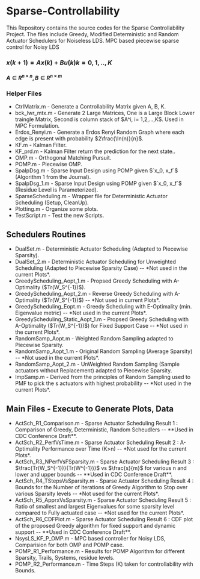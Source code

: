 # Sparse-Controllability
This Repository contains the source codes for the Sparse Controllability Project. The files include Greedy, Modified Deterministic and Random Actuator Schedulers for Noiseless LDS. MPC based piecewise sparse control for Noisy LDS

### $x(k+1) = Ax(k) + Bu(k) k = 0,1,..,K$
#### $A \in R^{n \times n}, B \in R^{n \times m}$
### Helper Files
<ul>
  <li>CtrlMatrix.m - Generate a Controllability Matrix given A, B, K.</li>  
  <li>bck_lwr_mtx.m - Generate 2 Large Matrices, One is a Large Block Lower traingle Matrix, Second is column stack of $A^i, i= 1,2,...,K$. Used in MPC Formulation.  </li>
  <li>Erdos_Renyi.m - Generate a Erdos Renyi Random Graph where each edge is present with probability $2\frac{\ln(n)}{n}$.  </li>
  <li>KF.m - Kalman Filter.  </li>
  <li>KF_prd.m - Kalman Filter return the prediction for the next state..  </li>
  <li>OMP.m - Orthogonal Matching Pursuit.  </li>
  <li>POMP.m - Piecewise OMP.  </li>
  <li>SpaIpDsg.m - Sparse Input Design using POMP given $`x_0, x_f`$ (Algorithm 1 from the Journal).  </li>
  <li>SpaIpDsg_1.m - Sparse Input Design using POMP given $`x_0, x_f`$ (Residue Level is Parameterized).  </li>
  <li>SparseScheduling.m - Wrapper file for Deterministic Actuator Scheduling (Setup, CleanUp).  </li>
  <li>Plotting.m - Organize some plots.  </li>
  <li>TestScript.m - Test the new Scripts.  </li>
</ul>

## Schedulers Routines
<ul>
  <li>DualSet.m - Deterministic Actuator Scheduling (Adapted to Piecewise Sparsity).  </li>
  <li>DualSet_2.m - Deterministic Actuator Scheduling for Unweighted Scheduling (Adapted to Piecewise Sparsity Case) -- *Not used in the current Plots*.  </li>
  <li>GreedyScheduling_Aopt_1.m - Propsed Greedy Scheduling with A-Optimality ($Tr(W_S^{-1})$).  </li>
  <li>GreedyScheduling_Aopt_2.m - Reverse Greedy Scheduling with A-Optimality ($Tr(W_S^{-1})$) -- *Not used in current Plots*.  </li>
  <li>GreedyScheduling_Eopt.m - Greedy Scheduling with E-Optimality (min. Eigenvalue metric) -- *Not used in the current Plots*.  </li>
  <li>GreedyScheduling_Static_Aopt_1.m - Propsed Greedy Scheduling with A-Optimality ($Tr(W_S^{-1})$) for Fixed Support Case -- *Not used in the current Plots*.  </li>
  <li>RandomSamp_Aopt.m - Weighted Random Sampling adapted to Piecewise Sparsity.  </li>
  <li>RandomSamp_Aopt_1.m - Original Random Sampling (Average Sparsity) -- *Not used in the current Plots*.  </li>
  <li>RandomSamp_Aopt_2.m - UnWeighted Random Sampling (Sample actuators without Replacement) adapted to Piecewise Sparsity.  </li>
  <li>ImpSamp.m - Derived from the principles of Random Sampling used to PMF to pick the s actuators with highest probability -- *Not used in the current Plots*. </li>
</ul>

## Main Files - Execute to Generate Plots, Data
<ul>
  <li>ActSch_R1_Comparison.m - Sparse Actuator Scheduling Result 1 : Comparison of Greedy, Deterministic, Random Scheudlers -- **Used in CDC Conference Draft**.  </li>
  <li>ActSch_R2_PerfVsTime.m - Sparse Actuator Scheduling Result 2 : A-Optimality Performance over Time (K>n) -- *Not used for the current Plots*.  </li>
  <li>ActSch_R3_NPerfVsFSparsity.m - Sparse Actuator Scheduling Result 3 : $\frac{Tr(W_S^{-1})}{Tr(W^{-1})}$ vs $\frac{s}{m}$ for various n and lower and upper bounds -- **Used in CDC Conference Draft**.  </li>
  <li>ActSch_R4_TStepsVsSparsity.m - Sparse Actuator Scheduling Result 4 : Bounds for the Number of iterations of Greedy Algorithm to Stop over various Sparsity levels -- *Not used for the current Plots*.  </li>
  <li>ActSch_R5_ApprxVsSparsity.m - Sparse Actuator Scheduling Result 5 : Ratio of smallest and largest Eigenvalues for some sparsity level compared  to Fully actuated case -- *Not used for the current Plots*.  </li>
  <li>ActSch_R6_CDFPlot.m - Sparse Actuator Scheduling Result 6 : CDF plot of the proposed Greedy algorithm for fixed support and dynamic support -- **Used in CDC Conference Draft**.  </li>
  <li>NsysLS_KF_P_OMP.m - MPC based controller for Noisy LDS, Comparision for both OMP and POMP case.  </li>
  <li>POMP_R1_Performance.m - Results for POMP Algorithm for different Sparsity, Trails, Systems, residue levels.  </li>
  <li>POMP_R2_Performance.m - Time Steps (K) taken for controllability with Bounds.  </li>
</ul>
